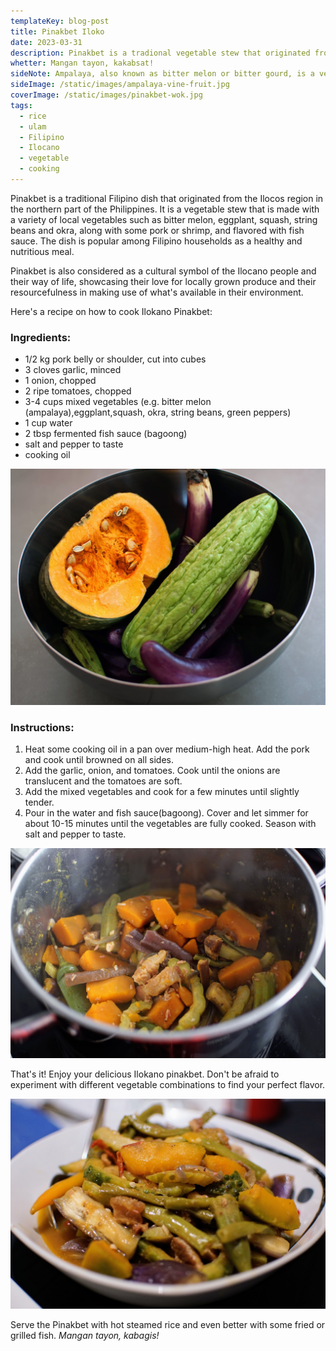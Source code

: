 ```yaml
---
templateKey: blog-post
title: Pinakbet Iloko
date: 2023-03-31
description: Pinakbet is a tradional vegetable stew that originated from the Ilocos region made with a variety of local vegetables such as eggplant, bitter melon, squash, and okra, along with some pork or shrimp, and flavored with bagoong
whetter: Mangan tayon, kakabsat!
sideNote: Ampalaya, also known as bitter melon or bitter gourd, is a vegetable that is a good source of vitamins and minerals, including vitamin C, potassium, and iron. It has a bitter taste due to the presence of a compound called momordicin, which is also responsible for its medicinal properties.
sideImage: /static/images/ampalaya-vine-fruit.jpg
coverImage: /static/images/pinakbet-wok.jpg
tags:
  - rice
  - ulam
  - Filipino
  - Ilocano
  - vegetable
  - cooking
---
```


Pinakbet is a traditional Filipino dish that originated from the Ilocos region in the northern part of the Philippines. It is a vegetable stew that is made with a variety of local vegetables such as bitter melon, eggplant, squash, string beans and okra, along with some pork or shrimp, and flavored with fish sauce. The dish is popular among Filipino households as a healthy and nutritious meal. 

Pinakbet is also considered as a cultural symbol of the Ilocano people and their way of life, showcasing their love for locally grown produce and their resourcefulness in making use of what's available in their environment.

Here's a recipe on how to cook Ilokano Pinakbet:

### Ingredients:

- 1/2 kg pork belly or shoulder, cut into cubes
- 3 cloves garlic, minced
- 1 onion, chopped
- 2 ripe tomatoes, chopped
- 3-4 cups mixed vegetables (e.g. bitter melon (ampalaya),eggplant,squash, okra, string beans, green peppers)
- 1 cup water
- 2 tbsp fermented fish sauce (bagoong)
- salt and pepper to taste
- cooking oil

![Ingedients for Pinakbet](/static/images/ingredients-pinakbet.jpg)

### Instructions:

1. Heat some cooking oil in a pan over medium-high heat. Add the pork and cook until browned on all sides.
2. Add the garlic, onion, and tomatoes. Cook until the onions are translucent and the tomatoes are soft.
3. Add the mixed vegetables and cook for a few minutes until slightly tender.
4. Pour in the water and fish sauce(bagoong). Cover and let simmer for about 10-15 minutes until the vegetables are fully cooked. Season with salt and pepper to taste.

![Pinakbet cooked in a pot](/static/images/cooking-pot-pinakbet.jpg)

That's it! Enjoy your delicious Ilokano pinakbet. Don't be afraid to experiment with different vegetable combinations to find your perfect flavor.

![Pinakbet served in a bowl](/static/images/pinakbet-served-bowl.jpg)

Serve the Pinakbet with hot steamed rice and even better with some fried or grilled fish. *Mangan tayon, kabagis!*